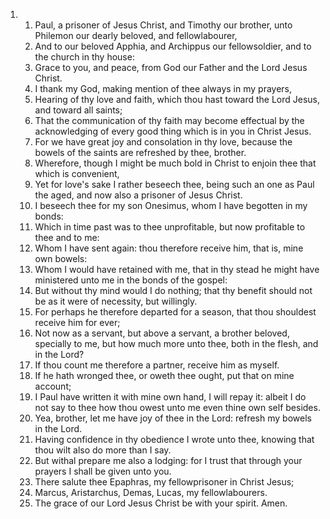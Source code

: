 <ol>
  <li>
    <ol>
      <li>Paul, a prisoner of Jesus Christ, and Timothy our brother, unto Philemon our dearly beloved, and fellowlabourer,</li>
      <li>And to our beloved Apphia, and Archippus our fellowsoldier, and to the church in thy house:</li>
      <li>Grace to you, and peace, from God our Father and the Lord Jesus Christ.</li>
      <li>I thank my God, making mention of thee always in my prayers,</li>
      <li>Hearing of thy love and faith, which thou hast toward the Lord Jesus, and toward all saints;</li>
      <li>That the communication of thy faith may become effectual by the acknowledging of every good thing which is in you in Christ Jesus.</li>
      <li>For we have great joy and consolation in thy love, because the bowels of the saints are refreshed by thee, brother.</li>
      <li>Wherefore, though I might be much bold in Christ to enjoin thee that which is convenient,</li>
      <li>Yet for love's sake I rather beseech thee, being such an one as Paul the aged, and now also a prisoner of Jesus Christ.</li>
      <li>I beseech thee for my son Onesimus, whom I have begotten in my bonds:</li>
      <li>Which in time past was to thee unprofitable, but now profitable to thee and to me:</li>
      <li>Whom I have sent again: thou therefore receive him, that is, mine own bowels:</li>
      <li>Whom I would have retained with me, that in thy stead he might have ministered unto me in the bonds of the gospel:</li>
      <li>But without thy mind would I do nothing; that thy benefit should not be as it were of necessity, but willingly.</li>
      <li>For perhaps he therefore departed for a season, that thou shouldest receive him for ever;</li>
      <li>Not now as a servant, but above a servant, a brother beloved, specially to me, but how much more unto thee, both in the flesh, and in the Lord?</li>
      <li>If thou count me therefore a partner, receive him as myself.</li>
      <li>If he hath wronged thee, or oweth thee ought, put that on mine account;</li>
      <li>I Paul have written it with mine own hand, I will repay it: albeit I do not say to thee how thou owest unto me even thine own self besides.</li>
      <li>Yea, brother, let me have joy of thee in the Lord: refresh my bowels in the Lord.</li>
      <li>Having confidence in thy obedience I wrote unto thee, knowing that thou wilt also do more than I say.</li>
      <li>But withal prepare me also a lodging: for I trust that through your prayers I shall be given unto you.</li>
      <li>There salute thee Epaphras, my fellowprisoner in Christ Jesus;</li>
      <li>Marcus, Aristarchus, Demas, Lucas, my fellowlabourers.</li>
      <li>The grace of our Lord Jesus Christ be with your spirit. Amen.</li>
    </ol>
  </li>
</ol>